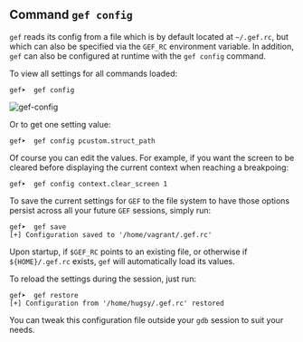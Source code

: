 ## Command `gef config`

`gef` reads its config from a file which is by default located at `~/.gef.rc`, but which can also be
specified via the `GEF_RC` environment variable. In addition, `gef` can also be configured at
runtime with the `gef config` command.

To view all settings for all commands loaded:

```text
gef➤  gef config
```

![gef-config](https://i.imgur.com/bd2ZqsU.png)

Or to get one setting value:

```text
gef➤  gef config pcustom.struct_path
```

Of course you can edit the values. For example, if you want the screen to be cleared before
displaying the current context when reaching a breakpoing:

```text
gef➤  gef config context.clear_screen 1
```

To save the current settings for `GEF` to the file system to have those options persist across all
your future `GEF` sessions, simply run:

```text
gef➤  gef save
[+] Configuration saved to '/home/vagrant/.gef.rc'
```

Upon startup, if `$GEF_RC` points to an existing file, or otherwise if `${HOME}/.gef.rc` exists,
`gef` will automatically load its values.

To reload the settings during the session, just run:

```text
gef➤  gef restore
[+] Configuration from '/home/hugsy/.gef.rc' restored
```

You can tweak this configuration file outside your `gdb` session to suit your needs.
